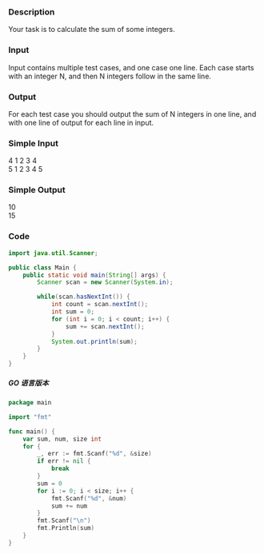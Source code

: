 ### Description
Your task is to calculate the sum of some integers. 

### Input
Input contains multiple test cases, and one case one line. Each case starts with an integer N, and then N integers follow in the same line. 

### Output
For each test case you should output the sum of N integers in one line, and with one line of output for each line in input. 

### Simple Input
4 1 2 3 4  
5 1 2 3 4 5

### Simple Output
10  
15

### Code
```java
import java.util.Scanner;

public class Main {
    public static void main(String[] args) {
        Scanner scan = new Scanner(System.in);

        while(scan.hasNextInt()) {
            int count = scan.nextInt();
            int sum = 0;
            for (int i = 0; i < count; i++) {
                sum += scan.nextInt();
            }
            System.out.println(sum);
        }
    }
}
```

##### GO 语言版本
```go
package main

import "fmt"

func main() {
    var sum, num, size int
    for {
        _, err := fmt.Scanf("%d", &size)
        if err != nil {
            break
        }
        sum = 0
        for i := 0; i < size; i++ {
            fmt.Scanf("%d", &num)
            sum += num
        }
        fmt.Scanf("\n")
        fmt.Println(sum)
    }
}
```